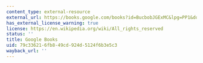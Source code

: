 ```yaml
---
content_type: external-resource
external_url: https://books.google.com/books?id=BucbobJGExMC&lpg=PP1&dq=searching%20for%20yellowstone&pg=PP1#v=onepage&q&f=false
has_external_license_warning: true
license: https://en.wikipedia.org/wiki/All_rights_reserved
status: ''
title: Google Books
uid: 79c33621-6fb8-49cd-924d-5124f6b3e5c3
wayback_url: ''
---
```

